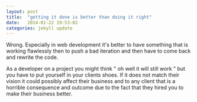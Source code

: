 ```yaml
---
layout: post
title:  "getting it done is better than doing it right"
date:   2014-01-22 19:53:02
categories: jekyll update
---
```


Wrong. Especially in web development it's better to have something that 
is working flawlessly then to push a bad iteration and then have to come 
back and rewrite the code.

As a developer on a project you might think " oh well it will still work "
 but you have to put yourself in your clients shoes. If it does not match their 
 vision it could possibly affect their business and to any client that is a horrible 
 consequence and outcome due to the fact that they hired you to make their business better.



